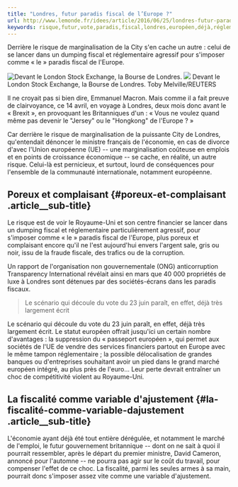 ```yaml
---
title: "Londres, futur paradis fiscal de l’Europe ?"
url: http://www.lemonde.fr/idees/article/2016/06/25/londres-futur-paradis-fiscal-de-l-europe_4958090_3232.html
keywords: risque,futur,vote,paradis,fiscal,londres,européen,déjà,réglementaire,marginalisation,simposer,leurope
---
```

Derrière le risque de marginalisation de la City s'en cache un autre : celui de se lancer dans un dumping fiscal et réglementaire agressif pour s'imposer comme « le » paradis fiscal de l'Europe.

![Devant le London Stock Exchange, la Bourse de Londres.](https://img.lemde.fr/2016/06/24/0/0/3000/1888/688/0/60/0/7ef1389_LONX571_BRITAIN-EU-LSE-DEUTSCHEBOERSE_0624_11.JPG) ![](https://img.lemde.fr/2016/06/24/0/0/3000/1888/688/0/60/0/7ef1389_LONX571_BRITAIN-EU-LSE-DEUTSCHEBOERSE_0624_11.JPG) Devant le London Stock Exchange, la Bourse de Londres. Toby Melville/REUTERS

Il ne croyait pas si bien dire, Emmanuel Macron. Mais comme il a fait preuve de clairvoyance, ce 14 avril, en voyage à Londres, deux mois donc avant le « Brexit », en provoquant les Britanniques d'un : « Vous ne voulez quand même pas devenir le "Jersey" ou le "Hongkong" de l'Europe ? »

Car derrière le risque de marginalisation de la puissante City de Londres, qu'entendait dénoncer le ministre français de l'économie, en cas de divorce d'avec l'Union européenne (UE) -- une marginalisation coûteuse en emplois et en points de croissance économique -- se cache, en réalité, un autre risque. Celui-là est pernicieux, et surtout, lourd de conséquences pour l'ensemble de la communauté internationale, notamment européenne.

Poreux et complaisant {#poreux-et-complaisant .article__sub-title}
---------------------

Le risque est de voir le Royaume-Uni et son centre financier se lancer dans un dumping fiscal et réglementaire particulièrement agressif, pour s'imposer comme « le » paradis fiscal de l'Europe, plus poreux et complaisant encore qu'il ne l'est aujourd'hui envers l'argent sale, gris ou noir, issu de la fraude fiscale, des trafics ou de la corruption.

Un rapport de l'organisation non gouvernementale (ONG) anticorruption Transparency International révélait ainsi en mars que 40 000 propriétés de luxe à Londres sont détenues par des sociétés-écrans dans les paradis fiscaux.

> Le scénario qui découle du vote du 23 juin paraît, en effet, déjà très largement écrit

Le scénario qui découle du vote du 23 juin paraît, en effet, déjà très largement écrit. Le statut européen offrait jusqu'ici un certain nombre d'avantages : la suppression du « passeport européen », qui permet aux sociétés de l'UE de vendre des services financiers partout en Europe avec le même tampon réglementaire ; la possible délocalisation de grandes banques ou d'entreprises souhaitant avoir un pied dans le grand marché européen intégré, au plus près de l'euro... Leur perte devrait entraîner un choc de compétitivité violent au Royaume-Uni.

La fiscalité comme variable d'ajustement {#la-fiscalité-comme-variable-dajustement .article__sub-title}
----------------------------------------

L'économie ayant déjà été tout entière dérégulée, et notamment le marché de l'emploi, le futur gouvernement britannique -- dont on ne sait à quoi il pourrait ressembler, après le départ du premier ministre, David Cameron, annoncé pour l'automne -- ne pourra pas agir sur le coût du travail, pour compenser l'effet de ce choc. La fiscalité, parmi les seules armes à sa main, pourrait donc s'imposer assez vite comme une variable d'ajustement.
